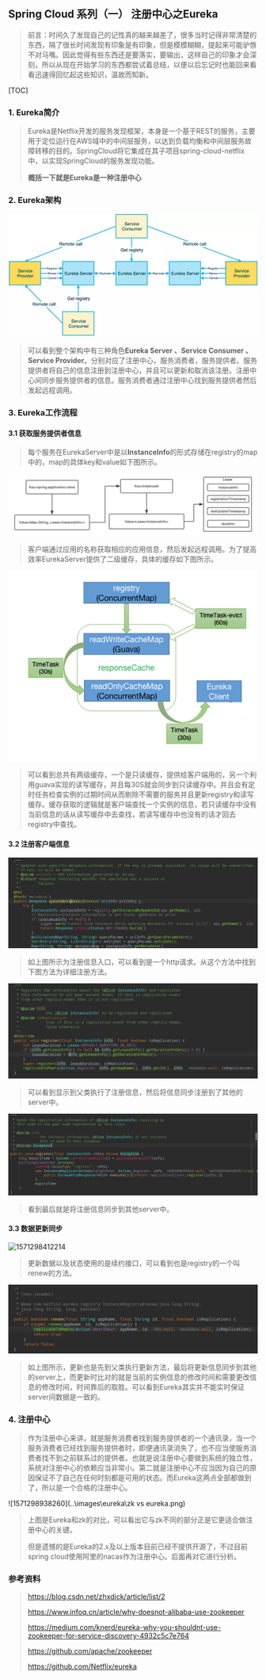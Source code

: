 ## Spring Cloud 系列（一） 注册中心之Eureka

> 前言：时间久了发现自己的记性真的越来越差了，很多当时记得非常清楚的东西，隔了很长时间发现有印象是有印象，但是模模糊糊，提起来可能驴唇不对马嘴。因此觉得有些东西还是要落实，要输出，这样自己的印象才会深刻，所以从现在开始学习的东西都尝试着总结，以便以后忘记时也能回来看看迅速得回忆起这些知识，温故而知新。

[TOC]

### 1. Eureka简介

> Eureka是Netflix开发的服务发现框架，本身是一个基于REST的服务，主要用于定位运行在AWS域中的中间层服务，以达到负载均衡和中间层服务故障转移的目的。SpringCloud将它集成在其子项目spring-cloud-netflix中，以实现SpringCloud的服务发现功能。
>
> **概括一下就是Eureka是一种注册中心**

### 2. Eureka架构

![架构](..\images\eureka\arch.jpg)



> 可以看到整个架构中有三种角色**Eureka Server 、Service Consumer 、Service Provider**。分别对应了注册中心，服务消费者，服务提供者。服务提供者将自己的信息注册到注册中心，并且可以更新和取消该注册。注册中心间同步服务提供者的信息。服务消费者通过注册中心找到服务提供者然后发起远程调用。

### 3. Eureka工作流程

#### 3.1 获取服务提供者信息

> 每个服务在EurekaServer中是以**InstanceInfo**的形式存储在registry的map中的，map的具体key和value如下图所示。

![1571286613424](..\images\eureka\datastructure.png)

> 客户端通过应用的名称获取相应的应用信息，然后发起远程调用。为了提高效率EurekaServer提供了二级缓存，具体的缓存如下图所示。

![1571292457628](..\images\eureka\cache.png)

> 可以看到总共有两级缓存，一个是只读缓存，提供给客户端用的，另一个利用guava实现的读写缓存，并且每30S就会同步到只读缓存中。并且会有定时任务检查实例的过期时间从而剔除不需要的服务并且更新registry和读写缓存。缓存获取的逻辑就是客户端查找一个实例的信息，若只读缓存中没有当前信息的话从读写缓存中去查找，若读写缓存中也没有的话才回去registry中查找。

#### 3.2 注册客户端信息

![1571297928610](..\images\eureka\updateMetadata.png)

> 如上图所示为注册信息入口，可以看到是一个http请求。从这个方法中找到下图方法为详细注册方法。

![1571298039964](..\images\eureka\register.png)

> 可以看到显示到父类执行了注册信息，然后将信息同步注册到了其他的server中。

![1571298197189](..\images\eureka\registertopeer.png)

> 看到最后就是将注册信息同步到其他server中。

#### 3.3 数据更新同步

![1571298412214](D:\githubrepository\wangkunSE.github.io\images\eureka\renewlease.png)

> 更新数据以及状态使用的是续约接口，可以看到也是registry的一个叫renew的方法。

![1571298537358](..\images\eureka\renew.png)

> 如上图所示，更新也是先到父类执行更新方法，最后将更新信息同步到其他的server上，而更新时比对的就是当前的实例信息的修改时间和需要更改信息的修改时间，时间靠后的取胜。可以看到Eureka其实并不能实时保证server间数据是一致的。

### 4. 注册中心

> 作为注册中心来讲，就是服务消费者找到服务提供者的一个通讯录，当一个服务消费者已经找到服务提供者时，即便通讯录消失了，也不应当使服务消费者找不到之前联系过的提供者。也就是说注册中心要做到系统的独立性，系统对注册中心的依赖应当非常小。第二就是注册中心不应当因为自己的原因保证不了自己在任何时刻都是可用的状态。而Eureka这两点全部都做到了，所以是一个合格的注册中心。

![1571298938260](..\images\eureka\zk vs eureka.png)

> 上图是Eureka和zk的对比，可以看出它与zk不同的部分正是它更适合做注册中心的关键。
>
> 但是遗憾的是Eureka的2.x及以上版本目前已经不提供开源了，不过目前spring cloud使用阿里的nacas作为注册中心。后面再对它进行分析。

### 参考资料

> https://blog.csdn.net/zhxdick/article/list/2
>
> https://www.infoq.cn/article/why-doesnot-alibaba-use-zookeeper
>
> https://medium.com/knerd/eureka-why-you-shouldnt-use-zookeeper-for-service-discovery-4932c5c7e764
>
> https://github.com/apache/zookeeper
>
> https://github.com/Netflix/eureka